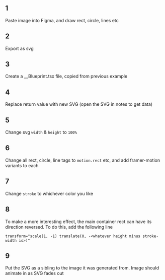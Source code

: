 ## 1

Paste image into Figma, and draw rect, circle, lines etc

## 2

Export as svg

## 3

Create a \_\_Blueprint.tsx file, copied from previous example

## 4

Replace return value with new SVG (open the SVG in notes to get data)

## 5

Change svg `width` & `height` to `100%`

## 6

Change all rect, circle, line tags to `motion.rect` etc, and add framer-motion variants to each

## 7

Change `stroke` to whichever color you like

## 8

To make a more interesting effect, the main container rect can have its direction reversed. To do this, add the following line

```
transform="scale(1, -1) translate(0, -<whatever height minus stroke-width is>)"
```

## 9

Put the SVG as a sibling to the image it was generated from. Image should animate in as SVG fades out

